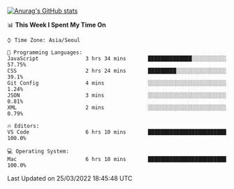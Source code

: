 
<!--
**BHyeonKim/BHyeonKim** is a ✨ _special_ ✨ repository because its `README.md` (this file) appears on your GitHub profile.

Here are some ideas to get you started:

- 🔭 I’m currently working on ...
- 🌱 I’m currently learning ...
- 👯 I’m looking to collaborate on ...
- 🤔 I’m looking for help with ...
- 💬 Ask me about ...
- 📫 How to reach me: ...
- 😄 Pronouns: ...
- ⚡ Fun fact: ...
-->
[![Anurag's GitHub stats](https://github-readme-stats.vercel.app/api?username=BHyeonKim&show_icons=true&theme=dark)
](https://github.com/anuraghazra/github-readme-stats)
<!--START_SECTION:waka-->
📊 **This Week I Spent My Time On** 

```text
⌚︎ Time Zone: Asia/Seoul

💬 Programming Languages: 
JavaScript               3 hrs 34 mins       ██████████████░░░░░░░░░░░   57.75% 
CSS                      2 hrs 24 mins       █████████░░░░░░░░░░░░░░░░   39.1% 
Git Config               4 mins              ░░░░░░░░░░░░░░░░░░░░░░░░░   1.24% 
JSON                     3 mins              ░░░░░░░░░░░░░░░░░░░░░░░░░   0.81% 
XML                      2 mins              ░░░░░░░░░░░░░░░░░░░░░░░░░   0.79%

🔥 Editors: 
VS Code                  6 hrs 10 mins       █████████████████████████   100.0%

💻 Operating System: 
Mac                      6 hrs 10 mins       █████████████████████████   100.0%

```


 Last Updated on 25/03/2022 18:45:48 UTC
<!--END_SECTION:waka-->

